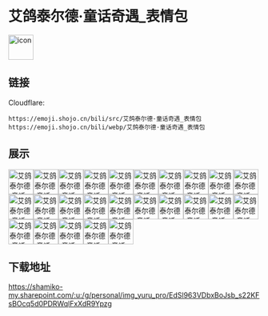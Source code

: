 # 艾鸽泰尔德·童话奇遇_表情包
<img src="https://emoji.shojo.cn/bili/src/艾鸽泰尔德·童话奇遇_表情包/icon.png" width="50" height="50" alt="icon">

## 链接
Cloudflare:
```
https://emoji.shojo.cn/bili/src/艾鸽泰尔德·童话奇遇_表情包
https://emoji.shojo.cn/bili/webp/艾鸽泰尔德·童话奇遇_表情包
```
## 展示
<img src="https://emoji.shojo.cn/bili/src/艾鸽泰尔德·童话奇遇_表情包/艾鸽泰尔德·童话奇遇-表情包-小飞棍来咯.png" width="50" height="50" alt="艾鸽泰尔德·童话奇遇-表情包-小飞棍来咯"><img src="https://emoji.shojo.cn/bili/src/艾鸽泰尔德·童话奇遇_表情包/艾鸽泰尔德·童话奇遇-表情包-结婚.png" width="50" height="50" alt="艾鸽泰尔德·童话奇遇-表情包-结婚"><img src="https://emoji.shojo.cn/bili/src/艾鸽泰尔德·童话奇遇_表情包/艾鸽泰尔德·童话奇遇-表情包-爱你.png" width="50" height="50" alt="艾鸽泰尔德·童话奇遇-表情包-爱你"><img src="https://emoji.shojo.cn/bili/src/艾鸽泰尔德·童话奇遇_表情包/艾鸽泰尔德·童话奇遇-表情包-睡小笨床.png" width="50" height="50" alt="艾鸽泰尔德·童话奇遇-表情包-睡小笨床"><img src="https://emoji.shojo.cn/bili/src/艾鸽泰尔德·童话奇遇_表情包/艾鸽泰尔德·童话奇遇-表情包-贴贴.png" width="50" height="50" alt="艾鸽泰尔德·童话奇遇-表情包-贴贴"><img src="https://emoji.shojo.cn/bili/src/艾鸽泰尔德·童话奇遇_表情包/艾鸽泰尔德·童话奇遇-表情包-笨蛋.png" width="50" height="50" alt="艾鸽泰尔德·童话奇遇-表情包-笨蛋"><img src="https://emoji.shojo.cn/bili/src/艾鸽泰尔德·童话奇遇_表情包/艾鸽泰尔德·童话奇遇-表情包-打Call.png" width="50" height="50" alt="艾鸽泰尔德·童话奇遇-表情包-打Call"><img src="https://emoji.shojo.cn/bili/src/艾鸽泰尔德·童话奇遇_表情包/艾鸽泰尔德·童话奇遇-表情包-我要闹了.png" width="50" height="50" alt="艾鸽泰尔德·童话奇遇-表情包-我要闹了"><img src="https://emoji.shojo.cn/bili/src/艾鸽泰尔德·童话奇遇_表情包/艾鸽泰尔德·童话奇遇-表情包-急了.png" width="50" height="50" alt="艾鸽泰尔德·童话奇遇-表情包-急了"><img src="https://emoji.shojo.cn/bili/src/艾鸽泰尔德·童话奇遇_表情包/艾鸽泰尔德·童话奇遇-表情包-哈哈哈哈.png" width="50" height="50" alt="艾鸽泰尔德·童话奇遇-表情包-哈哈哈哈"><img src="https://emoji.shojo.cn/bili/src/艾鸽泰尔德·童话奇遇_表情包/艾鸽泰尔德·童话奇遇-表情包-吃瓜.png" width="50" height="50" alt="艾鸽泰尔德·童话奇遇-表情包-吃瓜"><img src="https://emoji.shojo.cn/bili/src/艾鸽泰尔德·童话奇遇_表情包/艾鸽泰尔德·童话奇遇-表情包-超下饭.png" width="50" height="50" alt="艾鸽泰尔德·童话奇遇-表情包-超下饭"><img src="https://emoji.shojo.cn/bili/src/艾鸽泰尔德·童话奇遇_表情包/艾鸽泰尔德·童话奇遇-表情包-魔法麻将.png" width="50" height="50" alt="艾鸽泰尔德·童话奇遇-表情包-魔法麻将"><img src="https://emoji.shojo.cn/bili/src/艾鸽泰尔德·童话奇遇_表情包/艾鸽泰尔德·童话奇遇-表情包-得加钱.png" width="50" height="50" alt="艾鸽泰尔德·童话奇遇-表情包-得加钱"><img src="https://emoji.shojo.cn/bili/src/艾鸽泰尔德·童话奇遇_表情包/艾鸽泰尔德·童话奇遇-表情包-干杯.png" width="50" height="50" alt="艾鸽泰尔德·童话奇遇-表情包-干杯"><img src="https://emoji.shojo.cn/bili/src/艾鸽泰尔德·童话奇遇_表情包/艾鸽泰尔德·童话奇遇-表情包-危.png" width="50" height="50" alt="艾鸽泰尔德·童话奇遇-表情包-危"><img src="https://emoji.shojo.cn/bili/src/艾鸽泰尔德·童话奇遇_表情包/艾鸽泰尔德·童话奇遇-表情包-阿巴阿巴.png" width="50" height="50" alt="艾鸽泰尔德·童话奇遇-表情包-阿巴阿巴"><img src="https://emoji.shojo.cn/bili/src/艾鸽泰尔德·童话奇遇_表情包/艾鸽泰尔德·童话奇遇-表情包-阿对对对.png" width="50" height="50" alt="艾鸽泰尔德·童话奇遇-表情包-阿对对对"><img src="https://emoji.shojo.cn/bili/src/艾鸽泰尔德·童话奇遇_表情包/艾鸽泰尔德·童话奇遇-表情包-疑问.png" width="50" height="50" alt="艾鸽泰尔德·童话奇遇-表情包-疑问"><img src="https://emoji.shojo.cn/bili/src/艾鸽泰尔德·童话奇遇_表情包/艾鸽泰尔德·童话奇遇-表情包-5555.png" width="50" height="50" alt="艾鸽泰尔德·童话奇遇-表情包-5555"><img src="https://emoji.shojo.cn/bili/src/艾鸽泰尔德·童话奇遇_表情包/艾鸽泰尔德·童话奇遇-表情包-打咩打咩.png" width="50" height="50" alt="艾鸽泰尔德·童话奇遇-表情包-打咩打咩"><img src="https://emoji.shojo.cn/bili/src/艾鸽泰尔德·童话奇遇_表情包/艾鸽泰尔德·童话奇遇-表情包-略略略.png" width="50" height="50" alt="艾鸽泰尔德·童话奇遇-表情包-略略略"><img src="https://emoji.shojo.cn/bili/src/艾鸽泰尔德·童话奇遇_表情包/艾鸽泰尔德·童话奇遇-表情包-......png" width="50" height="50" alt="艾鸽泰尔德·童话奇遇-表情包-....."><img src="https://emoji.shojo.cn/bili/src/艾鸽泰尔德·童话奇遇_表情包/艾鸽泰尔德·童话奇遇-表情包-咬尾巴.png" width="50" height="50" alt="艾鸽泰尔德·童话奇遇-表情包-咬尾巴"><img src="https://emoji.shojo.cn/bili/src/艾鸽泰尔德·童话奇遇_表情包/艾鸽泰尔德·童话奇遇-表情包-下锅.png" width="50" height="50" alt="艾鸽泰尔德·童话奇遇-表情包-下锅">

## 下载地址

https://shamiko-my.sharepoint.com/:u:/g/personal/img_yuru_pro/EdSl963VDbxBoJsb_s22KFsBOcq5d0PDRWqlFxXdR9Ypzg